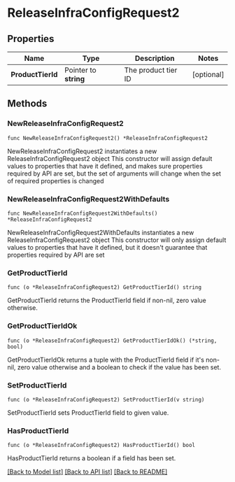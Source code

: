 # ReleaseInfraConfigRequest2

## Properties

Name | Type | Description | Notes
------------ | ------------- | ------------- | -------------
**ProductTierId** | Pointer to **string** | The product tier ID | [optional] 

## Methods

### NewReleaseInfraConfigRequest2

`func NewReleaseInfraConfigRequest2() *ReleaseInfraConfigRequest2`

NewReleaseInfraConfigRequest2 instantiates a new ReleaseInfraConfigRequest2 object
This constructor will assign default values to properties that have it defined,
and makes sure properties required by API are set, but the set of arguments
will change when the set of required properties is changed

### NewReleaseInfraConfigRequest2WithDefaults

`func NewReleaseInfraConfigRequest2WithDefaults() *ReleaseInfraConfigRequest2`

NewReleaseInfraConfigRequest2WithDefaults instantiates a new ReleaseInfraConfigRequest2 object
This constructor will only assign default values to properties that have it defined,
but it doesn't guarantee that properties required by API are set

### GetProductTierId

`func (o *ReleaseInfraConfigRequest2) GetProductTierId() string`

GetProductTierId returns the ProductTierId field if non-nil, zero value otherwise.

### GetProductTierIdOk

`func (o *ReleaseInfraConfigRequest2) GetProductTierIdOk() (*string, bool)`

GetProductTierIdOk returns a tuple with the ProductTierId field if it's non-nil, zero value otherwise
and a boolean to check if the value has been set.

### SetProductTierId

`func (o *ReleaseInfraConfigRequest2) SetProductTierId(v string)`

SetProductTierId sets ProductTierId field to given value.

### HasProductTierId

`func (o *ReleaseInfraConfigRequest2) HasProductTierId() bool`

HasProductTierId returns a boolean if a field has been set.


[[Back to Model list]](../README.md#documentation-for-models) [[Back to API list]](../README.md#documentation-for-api-endpoints) [[Back to README]](../README.md)


